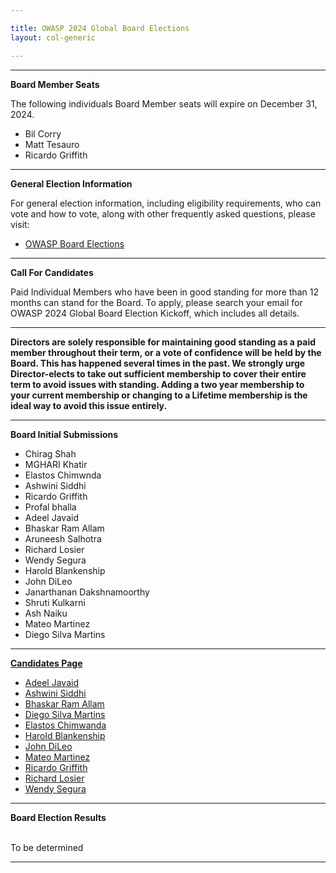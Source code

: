 ```yaml
---

title: OWASP 2024 Global Board Elections
layout: col-generic

---
```


<style>
  table th, table td, table tr {
    padding: 15px;
    border: none;
}
</style>

----

**Board Member Seats**

The following individuals Board Member seats will expire on December 31, 2024.

- Bil Corry
- Matt Tesauro
- Ricardo Griffith 

----

**General Election Information**

For general election information, including eligibility requirements, who can vote and how to vote, along with other frequently asked questions, please visit:

- [OWASP Board Elections](/www-board/elections)

----

**Call For Candidates**

Paid Individual Members who have been in good standing for more than 12 months can stand for the Board. To apply, please search your email for OWASP 2024 Global Board Election Kickoff, which includes all details.


----

**Directors are solely responsible for maintaining good standing as a paid member throughout their term, or a vote of confidence will be held by the Board. This has happened several times in the past. We strongly urge Director-elects to take out sufficient membership to cover their entire term to avoid issues with standing. Adding a two year membership to your current membership or changing to a Lifetime membership is the ideal way to avoid this issue entirely.**


----

**Board Initial Submissions**

- Chirag Shah
- MGHARI Khatir
- Elastos Chimwnda
- Ashwini Siddhi
- Ricardo Griffith
- Profal bhalla
- Adeel Javaid
- Bhaskar Ram Allam
- Aruneesh Salhotra
- Richard Losier
- Wendy Segura
- Harold Blankenship
- John DiLeo
- Janarthanan Dakshnamoorthy
- Shruti Kulkarni
- Ash Naiku
- Mateo Martinez
- Diego Silva Martins



----

**[Candidates Page](https://owasp.org/www-board-candidates/)**

- [Adeel Javaid](https://github.com/OWASP/www-board-candidates/blob/master/2024/adeel_javaid.md)
- [Ashwini Siddhi](www-board-candidates/blob/master/2024/ashwini_siddhi.md)
- [Bhaskar Ram Allam](www-board-candidates/blob/master/2024/bhaskar_ram_allam.md)
- [Diego Silva Martins](www-board-candidates/blob/master/2024/diego_silva_martins.md)
- [Elastos Chimwanda](www-board-candidates/blob/master/2024/elastos_chimwanda.md)
- [Harold Blankenship](www-board-candidates/blob/master/2024/harold_blankenship.md)
- [John DiLeo](www-board-candidates/blob/master/2024/john_dileo.md)
- [Mateo Martinez](www-board-candidates/blob/master/2024/mateo_martinez.md)
- [Ricardo Griffith](www-board-candidates/blob/master/2024/ricardo_griffith.md)
- [Richard Losier](www-board-candidates/blob/master/2024/richard_losier.md)
- [Wendy Segura](www-board-candidates/blob/master/2024/wend_segura.md)
  

----

**Board Election Results**

<br>To be determined
<br>

----
